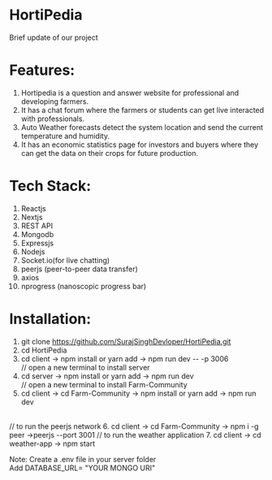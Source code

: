 # HortiPedia
Brief update of our project

# Features:
1. Hortipedia is a question and answer website for professional and developing farmers.
2. It has a chat forum where the farmers or students can get live interacted with professionals.
3. Auto Weather forecasts detect the system location and send the current temperature and humidity. 
4. It has an economic statistics page for investors and buyers where they can get the data on their crops for future production. 

# Tech Stack:
1. Reactjs
2. Nextjs
3. REST API
4. Mongodb
5. Expressjs
6. Nodejs
7. Socket.io(for live chatting)
8. peerjs (peer-to-peer data transfer)
9. axios
10. nprogress (nanoscopic progress bar)

# Installation:
1.  git clone https://github.com/SurajSinghDevloper/HortiPedia.git
2.  cd HortiPedia
3.  cd client -> npm install or yarn add -> npm run dev -- -p 3006 <br/>
    // open a new terminal to install server
4.  cd server -> npm install or yarn add -> npm run dev <br/>
    // open a new terminal to install Farm-Community
5.  cd client -> cd Farm-Community -> npm install or yarn add -> npm run dev
 <br/>
    // to run the peerjs network
6.  cd client -> cd Farm-Community -> npm i -g peer ->peerjs --port 3001
   // to run the weather application
7.  cd client -> cd weather-app -> npm start 

Note: Create a .env file in your server folder <br/>
         Add DATABASE_URL= "YOUR MONGO URI"
